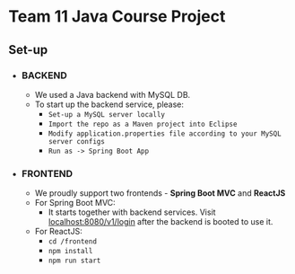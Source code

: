 # Team 11 Java Course Project

## Set-up

- ### BACKEND
  - We used a Java backend with MySQL DB.
  - To start up the backend service, please:
    - `Set-up a MySQL server locally`
    - `Import the repo as a Maven project into Eclipse`
    - `Modify application.properties file according to your MySQL server configs`
    - `Run as -> Spring Boot App`

- ### FRONTEND
  - We proudly support two frontends - **Spring Boot MVC** and **ReactJS**
  - For Spring Boot MVC:
    - It starts together with backend services. Visit [localhost:8080/v1/login](localhost:8080/v1/login)
 after the backend is booted to use it.
  - For ReactJS:
    - `cd /frontend`
    - `npm install`
    - `npm run start`